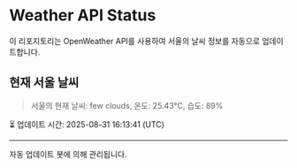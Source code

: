 
# Weather API Status

이 리포지토리는 OpenWeather API를 사용하여 서울의 날씨 정보를 자동으로 업데이트합니다.

## 현재 서울 날씨
> 서울의 현재 날씨: few clouds, 온도: 25.43°C, 습도: 89%

⏳ 업데이트 시간: 2025-08-31 16:13:41 (UTC)

---
자동 업데이트 봇에 의해 관리됩니다.
